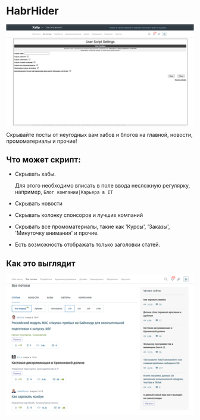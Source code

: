 # HabrHider

![logo](img/hello.png)

Скрывайте посты от неугодных вам хабов и блогов на главной, новости, промоматериалы и прочие!

## Что может скрипт:
* Скрывать хабы. 

    Для этого необходимо вписать в поле ввода несложную регулярку, например, `Блог компании|Карьера в IT`

* Скрывать новости
* Скрывать колонку спонсоров и лучших компаний
* Скрывать все промоматериалы, такие как 'Курсы', 'Заказы', 'Минуточку внимания' и прочие.
* Есть возможность отображать только заголовки статей.

## Как это выглядит
![example.png](img/example.png)